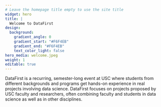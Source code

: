 ```yaml
---
# Leave the homepage title empty to use the site title
widget: hero
title: |
  Welcome to DataFirst
design:
  background:
    gradient_angle: 0
    gradient_start: "#F6F4EB"
    gradient_end: "#F6F4EB"
    text_color_light: false
hero_media: welcome.jpeg
weight: 1
editable: true
---
```


DataFirst is a recurring, semester-long event at USC where students from different backgrounds and programs get hands-on experience in real projects involving data science. DataFirst focuses on projects proposed by USC faculty and researchers, often combining faculty and students in data science as well as in other disciplines.
